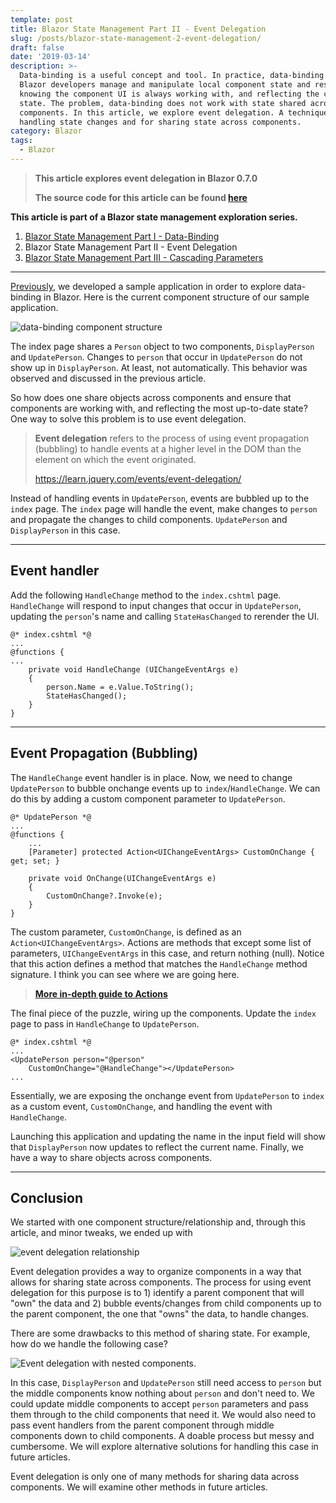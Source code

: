 ```yaml
---
template: post
title: Blazor State Management Part II - Event Delegation
slug: /posts/blazor-state-management-2-event-delegation/
draft: false
date: '2019-03-14'
description: >-
  Data-binding is a useful concept and tool. In practice, data-binding lets
  Blazor developers manage and manipulate local component state and rest easy
  knowing the component UI is always working with, and reflecting the current
  state. The problem, data-binding does not work with state shared across
  components. In this article, we explore event delegation. A technique for
  handling state changes and for sharing state across components. 
category: Blazor
tags:
  - Blazor
---
```

> **This article explores event delegation in Blazor 0.7.0**
>
> **The source code for this article can be found [here](https://github.com/dworthen/BlazorStateManagement/tree/part-02-event-delegation)**

**This article is part of a Blazor state management exploration series.**
1. [Blazor State Management Part I - Data-Binding](/posts/blazor-state-management-1-data-binding)
2. Blazor State Management Part II - Event Delegation
3. [Blazor State Management Part III - Cascading Parameters](/posts/blazor-state-management-3-cascading-parameters)

---

[Previously](/posts/blazor-state-management-1-data-binding), we developed a sample application in order to explore data-binding in Blazor. Here is the current component structure of our sample application.

![data-binding component structure](/media/component-structure.png)

The index page shares a `Person` object to two components, `DisplayPerson` and `UpdatePerson`. Changes to `person`  that occur in `UpdatePerson` do not show up in `DisplayPerson`. At least, not automatically. This behavior was observed and discussed in the previous article. 

So how does one share objects across components and ensure that components are working with, and reflecting the most up-to-date state? One way to solve this problem is to use event delegation.

> **Event delegation** refers to the process of using event propagation (bubbling) to handle events at a higher level in the DOM than the element on which the event originated. 
>
> <https://learn.jquery.com/events/event-delegation/>

Instead of handling events in `UpdatePerson`, events are bubbled up to the `index` page. The `index` page will handle the event, make changes to `person` and propagate the changes to child components. `UpdatePerson` and `DisplayPerson` in this case. 

- - -

## Event handler

Add the following `HandleChange` method to the `index.cshtml` page. `HandleChange` will respond to input changes that occur in `UpdatePerson`, updating the `person`'s name and calling `StateHasChanged` to rerender the UI.

```aspnet
@* index.cshtml *@
...
@functions {
...
    private void HandleChange (UIChangeEventArgs e)
    {
        person.Name = e.Value.ToString();
        StateHasChanged();
    }
}
```

- - -

## Event Propagation (Bubbling)

The `HandleChange` event handler is in place. Now, we need to change `UpdatePerson` to bubble onchange events up to `index`/`HandleChange`. We can do this by adding a custom component parameter to `UpdatePerson`.

```apsnet
@* UpdatePerson *@
...
@functions {
    ...
    [Parameter] protected Action<UIChangeEventArgs> CustomOnChange { get; set; }

    private void OnChange(UIChangeEventArgs e)
    {
        CustomOnChange?.Invoke(e);
    }
}
```

The custom parameter, `CustomOnChange`, is defined as an `Action<UIChangeEventArgs>`. Actions are methods that except some list of parameters, `UIChangeEventArgs` in this case, and return nothing (null). Notice that this action defines a method that matches the `HandleChange` method signature. I think you can see where we are going here. 

> **[More in-depth guide to Actions](https://www.codementor.io/aydindev/delegates-func-act-in-c-sharp-du107s5mj)**

The final piece of the puzzle, wiring up the components. Update the `index` page to pass in `HandleChange` to `UpdatePerson`. 

```aspnet
@* index.cshtml *@
...
<UpdatePerson person="@person" 
    CustomOnChange="@HandleChange"></UpdatePerson>
...
```

Essentially, we are exposing the onchange event from `UpdatePerson` to `index` as a custom event, `CustomOnChange`, and handling the event with `HandleChange`. 

Launching this application and updating the name in the input field will show that `DisplayPerson` now updates to reflect the current name. Finally, we have a way to share objects across components.

- - -

## Conclusion

We started with one component structure/relationship and, through this article, and minor tweaks, we ended up with

![event delegation relationship](/media/event-delegation.png)

Event delegation provides a way to organize components in a way that allows for sharing state across components. The process for using event delegation for this purpose is to 1) identify a parent component that will "own" the data and 2) bubble events/changes from child components up to the parent component, the one that "owns" the data, to handle changes. 

There are some drawbacks to this method of sharing state. For example, how do we handle the following case?

![Event delegation with nested components.](/media/event-delegation-complicated.png)

In this case, `DisplayPerson` and `UpdatePerson` still need access to `person` but the middle components know nothing about `person` and don't need to. We could update middle components to accept `person` parameters and pass them through to the child components that need it. We would also need to pass event handlers from the parent component through middle components down to child components. A doable process but messy and cumbersome. We will explore alternative solutions for handling this case in future articles.

Event delegation is only one of many methods for sharing data across components. We will examine other methods in future articles.
